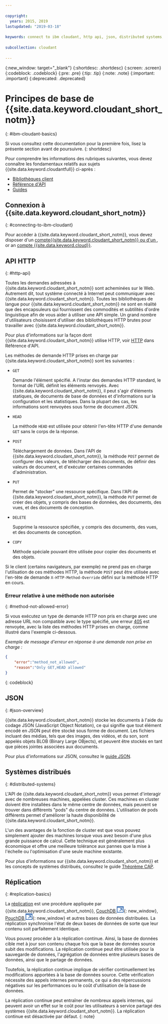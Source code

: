 ```yaml
---

copyright:
  years: 2015, 2019
lastupdated: "2019-03-18"

keywords: connect to ibm cloudant, http api, json, distributed systems, replication

subcollection: cloudant

---
```


{:new_window: target="_blank"}
{:shortdesc: .shortdesc}
{:screen: .screen}
{:codeblock: .codeblock}
{:pre: .pre}
{:tip: .tip}
{:note: .note}
{:important: .important}
{:deprecated: .deprecated}

<!-- Acrolinx: 2018-05-07 -->

# Principes de base de {{site.data.keyword.cloudant_short_notm}}
{: #ibm-cloudant-basics}

Si vous consultez cette documentation pour la première fois, lisez la présente section avant de poursuivre.
{: shortdesc}

Pour comprendre les informations des rubriques suivantes, vous devez connaître les fondamentaux relatifs aux sujets {{site.data.keyword.cloudantfull}} ci-après : 

- [Bibliothèques client](/docs/services/Cloudant?topic=cloudant-client-libraries#client-libraries)
- [Référence d'API](/docs/services/Cloudant?topic=cloudant-api-reference-overview#api-reference-overview)
- [Guides](/docs/services/Cloudant?topic=cloudant-authorized-curl-acurl-#authorized-curl-acurl-)

## Connexion à {{site.data.keyword.cloudant_short_notm}}
{: #connecting-to-ibm-cloudant}

Pour accéder à {{site.data.keyword.cloudant_short_notm}}, vous devez disposer d'un  [compte{{site.data.keyword.cloudant_short_notm}} ou d'un ](/docs/services/Cloudant?topic=cloudant-account#account),
or an [compte {{site.data.keyword.cloud}}](/Cloudant?topic=cloudant-ibm-cloud-public#ibm-cloud-public).

## API HTTP
{: #http-api}

Toutes les demandes adressées à {{site.data.keyword.cloudant_short_notm}} sont acheminées sur le Web.
Autrement dit, tout système connecté à Internet peut communiquer avec {{site.data.keyword.cloudant_short_notm}}.
Toutes les bibliothèques de langue pour {{site.data.keyword.cloudant_short_notm}} ne sont en réalité que des encapsuleurs qui fournissent des commodités et subtilités d'ordre linguistique afin de vous aider à utiliser une API simple.
Un grand nombre d'utilisateurs choisissent d'utiliser des bibliothèques HTTP brutes pour travailler avec {{site.data.keyword.cloudant_short_notm}}.

Pour plus d'informations sur la façon dont {{site.data.keyword.cloudant_short_notm}} utilise HTTP, voir [HTTP](/docs/services/Cloudant?topic=cloudant-http#http) dans Référence d'API.

Les méthodes de demande HTTP prises en charge par {{site.data.keyword.cloudant_short_notm}} sont les suivantes :

-   `GET`

    Demande l'élément spécifié.
    A l'instar des demandes HTTP standard,
    le format de l'URL définit les éléments renvoyés.
    Avec {{site.data.keyword.cloudant_short_notm}}, il peut s'agir d'éléments statiques, de documents de base de données et d'informations sur la configuration et les statistiques.
    Dans la plupart des cas, les informations sont renvoyées sous forme de document JSON.

-   `HEAD`

    La méthode `HEAD` est utilisée pour obtenir l'en-tête HTTP d'une demande `GET` sans le corps de la réponse.

-   `POST`

    Téléchargement de données.
    Dans l'API de {{site.data.keyword.cloudant_short_notm}},
    la méthode `POST` permet de configurer des valeurs,
    de télécharger des documents,
    de définir des valeurs de document,
    et d'exécuter certaines commandes d'administration.

-   `PUT`

    Permet de "stocker" une ressource spécifique.
    Dans l'API de {{site.data.keyword.cloudant_short_notm}},
    la méthode `PUT` permet de créer des objets,
    y compris des bases de données,
    des documents,
    des vues,
    et des documents de conception.

-   `DELETE`

    Supprime la ressource spécifiée,
    y compris des documents,
    des vues,
    et des documents de conception.

-   `COPY`

    Méthode spéciale pouvant être utilisée pour copier des documents et des objets.

Si le client (certains navigateurs, par exemple) ne prend pas en charge l'utilisation de ces méthodes HTTP,
la méthode `POST` peut être utilisée avec l'en-tête de demande `X-HTTP-Method-Override` défini sur la méthode HTTP en cours.

### Erreur relative à une méthode non autorisée
{: #method-not-allowed-error}

Si vous exécutez un type de demande HTTP non pris en charge avec une adresse URL non compatible avec le type spécifié,
une erreur [405](/docs/services/Cloudant?topic=cloudant-http#http-status-codes) est renvoyée,
avec la liste des méthodes HTTP prises en charge, comme illustré dans l'exemple ci-dessous.

_Exemple de message d'erreur en réponse à une demande non prise en charge :_

```json
{
    "error":"method_not_allowed",
    "reason":"Only GET,HEAD allowed"
}
```
{: codeblock}

## JSON
{: #json-overview}

{{site.data.keyword.cloudant_short_notm}} stocke les documents à l'aide du codage JSON (JavaScript Object Notation),
ce qui signifie que tout élément encodé en JSON peut être stocké sous forme de document.
Les fichiers incluant des médias,
tels que des images,
des vidéos,
et du son,
sont appelés objets BLOB (Binary Large OBjects),
et peuvent être stockés en tant que pièces jointes associées aux documents.

Pour plus d'informations sur JSON, consultez le [guide JSON](/docs/services/Cloudant?topic=cloudant-json#json).

## Systèmes distribués
{: #distributed-systems}

L'API de {{site.data.keyword.cloudant_short_notm}} vous permet d'interagir avec de nombreuses machines, appelées cluster.
Ces machines en cluster doivent être installées dans le même centre de données,
mais peuvent se trouver dans différents "pods" du centre de données.
L'utilisation de pods différents permet d'améliorer la haute disponibilité de {{site.data.keyword.cloudant_short_notm}}.

L'un des avantages de la fonction de cluster est que vous pouvez simplement ajouter des machines lorsque vous avez besoin d'une plus grande puissance de calcul.
Cette technique est généralement plus économique et offre une meilleure tolérance aux pannes que la mise à l'échelle ou l'optimisation d'une seule machine existante.

Pour plus d'informations sur {{site.data.keyword.cloudant_short_notm}} et les concepts de systèmes distribués, consultez le guide [Théorème CAP](/docs/services/Cloudant?topic=cloudant-cap-theorem#cap-theorem).

## Réplication
{: #replication-basics}

La [réplication](/docs/services/Cloudant?topic=cloudant-replication-api#replication-api) est une procédure appliquée par {{site.data.keyword.cloudant_short_notm}},
[CouchDB ![Icône de lien externe](../images/launch-glyph.svg "Icône de lien externe")](http://couchdb.apache.org/){: new_window},
[PouchDB ![Icône de lien externe](../images/launch-glyph.svg "Icône de lien externe")](http://pouchdb.com/){: new_window} et autres bases de données distribuées.
La réplication synchronise l'état de deux bases de données de sorte que leur contenu soit parfaitement identique.

Vous pouvez procéder à la réplication continue.
Ainsi, la base de données cible met à jour son contenu chaque fois que la base de données source subit des modifications.
La réplication continue peut être utilisée pour la sauvegarde de données, l'agrégation de données entre plusieurs bases de données, ainsi que le partage de données.

Toutefois, la réplication continue implique de vérifier continuellement les modifications apportées à la base de données source.
Cette vérification nécessite des appels internes permanents, ce qui a des répercussions négatives sur les performances ou le coût d'utilisation de la base de données.

La réplication continue peut entraîner de nombreux appels internes, qui peuvent avoir un effet sur le coût pour les utilisateurs à service partagé des systèmes {{site.data.keyword.cloudant_short_notm}}. La réplication continue est désactivée par défaut.
{: note}

